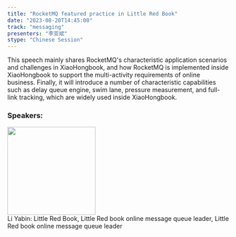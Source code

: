 ```yaml
---
title: "RocketMQ featured practice in Little Red Book"
date: "2023-08-20T14:45:00" 
track: "messaging"
presenters: "李亚斌"
stype: "Chinese Session"
---
```

This speech mainly shares RocketMQ's characteristic application scenarios and challenges in XiaoHongbook, and how RocketMQ is implemented inside XiaoHongbook to support the multi-activity requirements of online business. Finally, it will introduce a number of characteristic capabilities such as delay queue engine, swim lane, pressure measurement, and full-link tracking, which are widely used inside XiaoHongbook.
 ### Speakers: 
 <img src="https://img.bagevent.com/resource/20230605/2202217710.png" width="200" /><br>Li Yabin: Little Red Book, Little Red book online message queue leader, Little Red book online message queue leader
 <br><br>